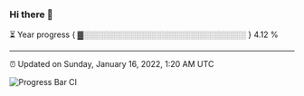 ### Hi there 👋

⏳ Year progress { ▓░░░░░░░░░░░░░░░░░░░░░░░░░░░░░ } 4.12 %

---

⏰ Updated on Sunday, January 16, 2022, 1:20 AM UTC

![Progress Bar CI](https://github.com/arthurbuhl/arthurbuhl/workflows/Progress%20Bar%20CI/badge.svg)

